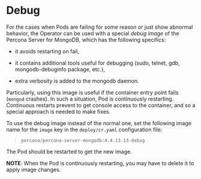 # Debug

For the cases when Pods are failing for some reason or just show abnormal behavior,
the Operator can be used with a special *debug image* of the Percona Server for
MongoDB, which has the following specifics:


* it avoids restarting on fail,


* it contains additional tools useful for debugging (sudo, telnet, gdb, mongodb-debuginfo package, etc.),


* extra verbosity is added to the mongodb daemon.

Particularly, using this image is useful if the container entry point fails
(`mongod` crashes). In such a situation, Pod is continuously restarting.
Continuous restarts prevent to get console access to the container,
and so a special approach is needed to make fixes.

To use the debug image instead of the normal one, set the following image name
for the `image` key in the `deploy/cr.yaml` configuration file:

> `percona/percona-server-mongodb:4.4.13-13-debug`

The Pod should be restarted to get the new image.

**NOTE**: When the Pod is continuously restarting, you may have to delete it
to apply image changes.
